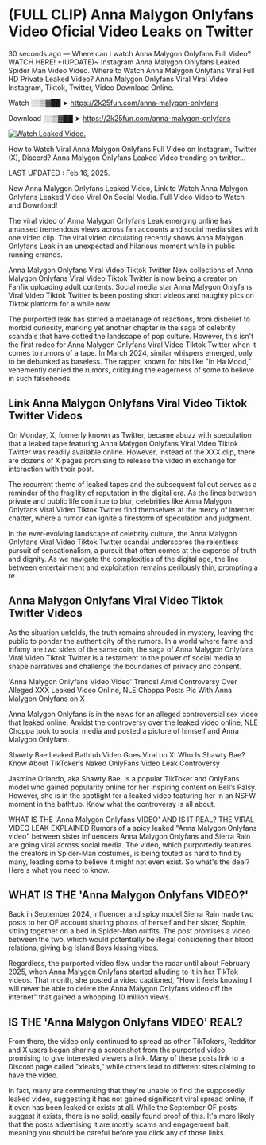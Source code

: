 # (FULL CLIP) Anna Malygon Onlyfans Video Oficial Video Leaks on Twitter

30 seconds ago — Where can i watch Anna Malygon Onlyfans Full Video? WATCH HERE! +(UPDATE)~ Instagram Anna Malygon Onlyfans Leaked Spider Man Video Video. Where to Watch Anna Malygon Onlyfans Viral Full HD Private Leaked Video? Anna Malygon Onlyfans Viral Viral Video Instagram, Tiktok, Twitter, Video Download Online.

Watch ░░▒▓██ ➤ https://2k25fun.com/anna-malygon-onlyfans

Download ░░▒▓██ ➤ https://2k25fun.com/anna-malygon-onlyfans

[![Watch Leaked Video.](https://miro.medium.com/v2/resize:fit:828/format:webp/1*cilzJN44JGOrTw9NJCrNHA.gif "Watch Leaked Video")](https://2k25fun.com/anna-malygon-onlyfans)

How to Watch Viral Anna Malygon Onlyfans Full Video on Instagram, Twitter (X), Discord? Anna Malygon Onlyfans Leaked Video trending on twitter...

LAST UPDATED : Feb 16, 2025.

New Anna Malygon Onlyfans Leaked Video, Link to Watch Anna Malygon Onlyfans Leaked Video Viral On Social Media. Full Video Video to Watch and Download!

The viral video of Anna Malygon Onlyfans Leak emerging online has amassed tremendous views across fan accounts and social media sites with one video clip. The viral video circulating recently shows Anna Malygon Onlyfans Leak in an unexpected and hilarious moment while in public running errands.

Anna Malygon Onlyfans Viral Video Tiktok Twitter New collections of Anna Malygon Onlyfans Viral Video Tiktok Twitter is now being a creator on Fanfix uploading adult contents. Social media star Anna Malygon Onlyfans Viral Video Tiktok Twitter is been posting short videos and naughty pics on Tiktok platform for a while now.

The purported leak has stirred a maelanage of reactions, from disbelief to morbid curiosity, marking yet another chapter in the saga of celebrity scandals that have dotted the landscape of pop culture. However, this isn't the first rodeo for Anna Malygon Onlyfans Viral Video Tiktok Twitter when it comes to rumors of a tape. In March 2024, similar whispers emerged, only to be debunked as baseless. The rapper, known for hits like "In Ha Mood," vehemently denied the rumors, critiquing the eagerness of some to believe in such falsehoods.

## Link Anna Malygon Onlyfans Viral Video Tiktok Twitter Videos

On Monday, X, formerly known as Twitter, became abuzz with speculation that a leaked tape featuring Anna Malygon Onlyfans Viral Video Tiktok Twitter was readily available online. However, instead of the XXX clip, there are dozens of X pages promising to release the video in exchange for interaction with their post.

The recurrent theme of leaked tapes and the subsequent fallout serves as a reminder of the fragility of reputation in the digital era. As the lines between private and public life continue to blur, celebrities like Anna Malygon Onlyfans Viral Video Tiktok Twitter find themselves at the mercy of internet chatter, where a rumor can ignite a firestorm of speculation and judgment.

In the ever-evolving landscape of celebrity culture, the Anna Malygon Onlyfans Viral Video Tiktok Twitter scandal underscores the relentless pursuit of sensationalism, a pursuit that often comes at the expense of truth and dignity. As we navigate the complexities of the digital age, the line between entertainment and exploitation remains perilously thin, prompting a re

##  Anna Malygon Onlyfans Viral Video Tiktok Twitter Videos

As the situation unfolds, the truth remains shrouded in mystery, leaving the public to ponder the authenticity of the rumors. In a world where fame and infamy are two sides of the same coin, the saga of Anna Malygon Onlyfans Viral Video Tiktok Twitter is a testament to the power of social media to shape narratives and challenge the boundaries of privacy and consent.

'Anna Malygon Onlyfans Video Video' Trends! Amid Controversy Over Alleged XXX Leaked Video Online, NLE Choppa Posts Pic With Anna Malygon Onlyfans on X

Anna Malygon Onlyfans is in the news for an alleged controversial sex video that leaked online. Amidst the controversy over the leaked video online, NLE Choppa took to social media and posted a picture of himself and Anna Malygon Onlyfans.

Shawty Bae Leaked Bathtub Video Goes Viral on X! Who Is Shawty Bae? Know About TikToker’s Naked OnlyFans Video Leak Controversy

Jasmine Orlando, aka Shawty Bae, is a popular TikToker and OnlyFans model who gained popularity online for her inspiring content on Bell’s Palsy. However, she is in the spotlight for a leaked video featuring her in an NSFW moment in the bathtub. Know what the controversy is all about.

WHAT IS THE 'Anna Malygon Onlyfans VIDEO' AND IS IT REAL? THE VIRAL VIDEO LEAK EXPLAINED Rumors of a spicy leaked "Anna Malygon Onlyfans video" between sister influencers Anna Malygon Onlyfans and Sierra Rain are going viral across social media. The video, which purportedly features the creators in Spider-Man costumes, is being touted as hard to find by many, leading some to believe it might not even exist. So what's the deal? Here's what you need to know.

## WHAT IS THE 'Anna Malygon Onlyfans VIDEO?'

Back in September 2024, influencer and spicy model Sierra Rain made two posts to her OF account sharing photos of herself and her sister, Sophie, sitting together on a bed in Spider-Man outfits. The post promises a video between the two, which would potentially be illegal considering their blood relations, giving big Island Boys kissing vibes.

Regardless, the purported video flew under the radar until about February 2025, when Anna Malygon Onlyfans started alluding to it in her TikTok videos. That month, she posted a video captioned, "How it feels knowing I will never be able to delete the Anna Malygon Onlyfans video off the internet" that gained a whopping 10 million views.

## IS THE 'Anna Malygon Onlyfans VIDEO' REAL?

From there, the video only continued to spread as other TikTokers, Redditor and X users began sharing a screenshot from the purported video, promising to give interested viewers a link. Many of these posts link to a Discord page called "xleaks," while others lead to different sites claiming to have the video.

In fact, many are commenting that they're unable to find the supposedly leaked video, suggesting it has not gained significant viral spread online, if it even has been leaked or exists at all. While the September OF posts suggest it exists, there is no solid, easily found proof of this. It's more likely that the posts advertising it are mostly scams and engagement bait, meaning you should be careful before you click any of those links.
